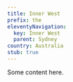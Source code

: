 ```yaml
---
title: Inner West
prefix: the
eleventyNavigation:
  key: Inner West
  parent: Sydney
country: Australia
stub: true
---
```


Some content here.
